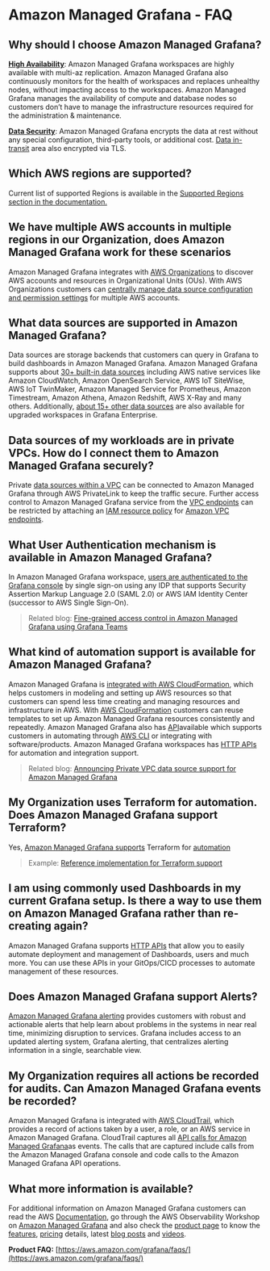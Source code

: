 # Amazon Managed Grafana - FAQ

## Why should I choose Amazon Managed Grafana?

**[High Availability](https://docs.aws.amazon.com/grafana/latest/userguide/disaster-recovery-resiliency.html)**: Amazon Managed Grafana workspaces are highly available with multi-az replication. Amazon Managed Grafana also continuously monitors for the health of workspaces and replaces unhealthy nodes, without impacting access to the workspaces. Amazon Managed Grafana manages the availability of compute and database nodes so customers don’t have to manage the infrastructure resources required for the administration & maintenance.

**[Data Security](https://docs.aws.amazon.com/grafana/latest/userguide/security.html)**: Amazon Managed Grafana encrypts the data at rest without any special configuration, third-party tools, or additional cost. [Data in-transit](https://docs.aws.amazon.com/grafana/latest/userguide/infrastructure-security.html) area also encrypted via TLS.

## Which AWS regions are supported?

Current list of supported Regions is available in the [Supported Regions section in the documentation.](https://docs.aws.amazon.com/grafana/latest/userguide/what-is-Amazon-Managed-Service-Grafana.html#AMG-supported-Regions)

## We have multiple AWS accounts in multiple regions in our Organization, does Amazon Managed Grafana work for these scenarios

Amazon Managed Grafana integrates with [AWS Organizations](https://docs.aws.amazon.com/organizations/latest/userguide/orgs_introduction.html) to discover AWS accounts and resources in Organizational Units (OUs). With AWS Organizations customers can [centrally manage data source configuration and permission settings](https://docs.aws.amazon.com/grafana/latest/userguide/AMG-and-Organizations.html) for multiple AWS accounts.

## What data sources are supported in Amazon Managed Grafana?

Data sources are storage backends that customers can query in Grafana to build dashboards in Amazon Managed Grafana. Amazon Managed Grafana supports about [30+ built-in data sources](https://docs.aws.amazon.com/grafana/latest/userguide/AMG-data-sources-builtin.html) including AWS native services like Amazon CloudWatch, Amazon OpenSearch Service, AWS IoT SiteWise, AWS IoT TwinMaker, Amazon Managed Service for Prometheus, Amazon Timestream, Amazon Athena, Amazon Redshift, AWS X-Ray and many others. Additionally, [about 15+ other data sources](https://docs.aws.amazon.com/grafana/latest/userguide/AMG-data-sources-enterprise.html) are also available for upgraded workspaces in Grafana Enterprise.

## Data sources of my workloads are in private VPCs. How do I connect them to Amazon Managed Grafana securely?

Private [data sources within a VPC](https://docs.aws.amazon.com/grafana/latest/userguide/AMG-configure-vpc.html) can be connected to Amazon Managed Grafana through AWS PrivateLink to keep the traffic secure. Further access control to Amazon Managed Grafana service from the [VPC endpoints](https://docs.aws.amazon.com/grafana/latest/userguide/AMG-configure-nac.html) can be restricted by attaching an [IAM resource policy](https://docs.aws.amazon.com/grafana/latest/userguide/VPC-endpoints.html#controlling-vpc) for [Amazon VPC endpoints](https://docs.aws.amazon.com/whitepapers/latest/aws-privatelink/what-are-vpc-endpoints.html).

## What User Authentication mechanism is available in Amazon Managed Grafana?

In Amazon Managed Grafana workspace, [users are authenticated to the Grafana console](https://docs.aws.amazon.com/grafana/latest/userguide/authentication-in-AMG.html) by single sign-on using any IDP that supports Security Assertion Markup Language 2.0 (SAML 2.0) or AWS IAM Identity Center (successor to AWS Single Sign-On).

> Related blog: [Fine-grained access control in Amazon Managed Grafana using Grafana Teams](https://aws.amazon.com/blogs/mt/fine-grained-access-control-in-amazon-managed-grafana-using-grafana-teams/)

## What kind of automation support is available for Amazon Managed Grafana?

Amazon Managed Grafana is [integrated with AWS CloudFormation](https://docs.aws.amazon.com/grafana/latest/userguide/creating-resources-with-cloudformation.html), which helps customers in modeling and setting up AWS resources so that customers can spend less time creating and managing resources and infrastructure in AWS. With [AWS CloudFormation](https://docs.aws.amazon.com/AWSCloudFormation/latest/UserGuide/Welcome.html) customers can reuse templates to set up Amazon Managed Grafana resources consistently and repeatedly. Amazon Managed Grafana also has [API](https://docs.aws.amazon.com/grafana/latest/APIReference/Welcome.html)available which supports customers in automating through [AWS CLI](https://docs.aws.amazon.com/cli/latest/userguide/cli-chap-welcome.html) or integrating with software/products. Amazon Managed Grafana workspaces has [HTTP APIs](https://docs.aws.amazon.com/grafana/latest/userguide/Using-Grafana-APIs.html) for automation and integration support.

> Related blog: [Announcing Private VPC data source support for Amazon Managed Grafana](https://aws.amazon.com/blogs/mt/announcing-private-vpc-data-source-support-for-amazon-managed-grafana/)

## My Organization uses Terraform for automation. Does Amazon Managed Grafana support Terraform?
Yes, [Amazon Managed Grafana supports](https://aws-observability.github.io/observability-best-practices/recipes/recipes/amg-automation-tf/) Terraform for [automation](https://registry.terraform.io/modules/terraform-aws-modules/managed-service-grafana/aws/latest)

> Example: [Reference implementation for Terraform support](https://github.com/aws-observability/terraform-aws-observability-accelerator/tree/main/examples/managed-grafana-workspace)

## I am using commonly used Dashboards in my current Grafana setup. Is there a way to use them on Amazon Managed Grafana rather than re-creating again?

Amazon Managed Grafana supports [HTTP APIs](https://docs.aws.amazon.com/grafana/latest/userguide/Using-Grafana-APIs.html) that allow you to easily automate deployment and management of Dashboards, users and much more. You can use these APIs in your GitOps/CICD processes to automate management of these resources.

## Does Amazon Managed Grafana support Alerts?

[Amazon Managed Grafana alerting](https://docs.aws.amazon.com/grafana/latest/userguide/alerts-overview.html) provides customers with robust and actionable alerts that help learn about problems in the systems in near real time, minimizing disruption to services. Grafana includes access to an updated alerting system, Grafana alerting, that centralizes alerting information in a single, searchable view.

## My Organization requires all actions be recorded for audits. Can Amazon Managed Grafana events be recorded?

Amazon Managed Grafana is integrated with [AWS CloudTrail](https://docs.aws.amazon.com/awscloudtrail/latest/userguide/cloudtrail-user-guide.html), which provides a record of actions taken by a user, a role, or an AWS service in Amazon Managed Grafana. CloudTrail captures all [API calls for Amazon Managed Grafana](https://docs.aws.amazon.com/grafana/latest/userguide/logging-using-cloudtrail.html)as events. The calls that are captured include calls from the Amazon Managed Grafana console and code calls to the Amazon Managed Grafana API operations.

## What more information is available?

For additional information on Amazon Managed Grafana customers can read the AWS [Documentation](https://docs.aws.amazon.com/grafana/latest/userguide/what-is-Amazon-Managed-Service-Grafana.html), go through the AWS Observability Workshop on [Amazon Managed Grafana](https://catalog.workshops.aws/observability/en-US/aws-managed-oss/amg) and also check the [product page](https://aws.amazon.com/grafana/) to know the [features](https://aws.amazon.com/grafana/features/?nc=sn&loc=2), [pricing](https://aws.amazon.com/grafana/pricing/?nc=sn&loc=3) details, latest [blog posts](https://aws.amazon.com/grafana/resources/?nc=sn&loc=4&msg-blogs.sort-by=item.additionalFields.createdDate&msg-blogs.sort-order=desc#Latest_blog_posts) and [videos](https://aws.amazon.com/grafana/resources/?nc=sn&loc=4&msg-blogs.sort-by=item.additionalFields.createdDate&msg-blogs.sort-order=desc#Videos).

**Product FAQ:** [https://aws.amazon.com/grafana/faqs/](https://aws.amazon.com/grafana/faqs/)
